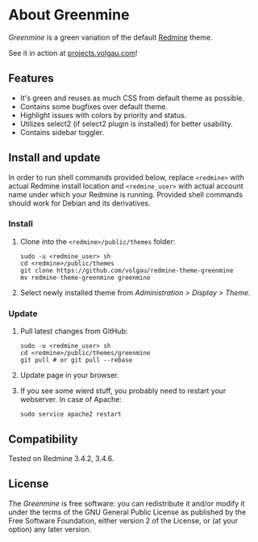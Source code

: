 # About Greenmine

*Greenmine* is a green variation of the default [Redmine](http://www.redmine.org/) theme.

See it in action at [projects.volgau.com](http://projects.volgau.com)!

## Features

- It's green and reuses as much CSS from default theme as possible.
- Contains some bugfixes over default theme.
- Highlight issues with colors by priority and status.
- Utilizes select2 (if select2 plugin is installed) for better usability.
- Contains sidebar toggler.

## Install and update

In order to run shell commands provided below, replace `<redmine>` with actual Redmine install location and `<redmine_user>` with actual account name under which your Redmine is running.
Provided shell commands should work for Debian and its derivatives.

### Install

1. Clone into the `<redmine>/public/themes` folder:

    ```Shell
    sudo -u <redmine_user> sh
    cd <redmine>/public/themes
    git clone https://github.com/volgau/redmine-theme-greenmine
    mv redmine-theme-greenmine greenmine
    ```

2. Select newly installed theme from *Administration &gt; Display &gt; Theme*.

### Update

1. Pull latest changes from GitHub:

    ```Shell
    sudo -u <redmine_user> sh
    cd <redmine>/public/themes/greenmine
    git pull # or git pull --rebase
    ```

2. Update page in your browser.

3. If you see some wierd stuff, you probably need to restart your webserver. In case of Apache:

    ```Shell
    sudo service apache2 restart
    ```

## Compatibility

Tested on Redmine 3.4.2, 3.4.6.

## License

The *Greenmine* is free software: you can redistribute it and/or modify it under the terms of the GNU General Public License as published by the Free Software Foundation, either version 2 of the License, or (at your option) any later version.
